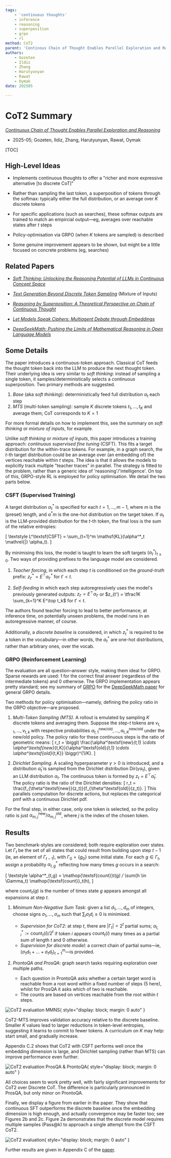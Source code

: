 ```yaml
---
tags:
    - 'continuous thoughts'
    - inference
    - reasoning
    - superposition
    - grpo
    - rl
method: CoT2
parent: 'Continous Chain of Thought Enables Parellel Exploration and Reasoning'
authors:
    - Gozeten
    - Ildiz
    - Zhang
    - Harutyunyan
    - Rawat
    - Oymak
date: 202505

---
```


# CoT2 Summary

[*Continuous Chain of Thought Enables Parallel Exploration and Reasoning*](http://arxiv.org/abs/2505.23648)

-   2025-05; Gozeten, Ildiz, Zhang, Harutyunyan, Rawat, Oymak

[TOC]

## High-Level Ideas

-   Implements continuous thoughts to offer a "richer and more expressive alternative [to discrete CoT]"

-   Rather than sampling the last token, a superposition of tokens through the softmax: typically either the full distribution, or an average over $K$ discrete tokens

-   For specific applications (such as searches), these softmax outputs are trained to match an empircial output—eg, averages over reachable states after $t$ steps

-   Policy-optimisation via GRPO (when $K$ tokens are sampled) is described

-   Some genuine improvement appears to be shown, but might be a little focused on concrete problems (eg, searches)


## Related Papers

-   [*Soft Thinking: Unlocking the Reasoning Potential of LLMs in Continuous Concept Space*](http://arxiv.org/abs/2505.15778)

-   [*Text Generation Beyond Discrete Token Sampling*](https://arxiv.org/abs/2505.14827) (Mixture of Inputs)

-   [*Reasoning by Superposition: A Theoretical Perspective on Chain of Continuous Thought*](http://arxiv.org/abs/2505.12514)

-   [*Let Models Speak Ciphers: Multiagent Debate through Embeddings*](http://arxiv.org/abs/2310.06272)

-   [*DeepSeekMath: Pushing the Limits of Mathematical Reasoning in Open Language Models*](http://arxiv.org/abs/2402.03300)


## Some Details

The paper introduces a continuous-token approach. Classical CoT feeds the thought token back into the LLM to produce the next thought token. Their underlying idea is very similar to *soft thinking*: instead of sampling a single token, it samples/deterministically selects a continuous superposition. Two primary methods are suggested.

1.  *Base* (aka *soft thinking*): deterministically feed full distribution $\alpha_t$ each step
2.  *MTS* (multi-token sampling): sample $K$ discrete tokens $t_1, ..., t_K$ and average them; CoT corresponds to $K = 1$

For more formal details on how to implement this, see the summary on *soft thinking* or *mixture of inputs*, for example.

Unlike *soft thinking* or *mixture of inputs*, this paper introduces a training approach: *continuous supervised fine tuning* (CSFT). This fits a target distribution for the within-trace tokens. For example, in a graph search, the $t$-th target distribution could be an average over (an embedding of) the vertices reachable within $t$ steps. The idea is that it allows the models to explicitly track multiple "teacher traces" in parallel. The strategy is fitted to the problem, rather than a generic idea of 'reasoning'/'intelligence'. On top of this, GRPO-style RL is employed for policy optimisation. We detail the two parts below.


### CSFT (Supervised Training)

A target distribution $\alpha^*_t$ is specified for each $t = 1, ..., m-1$, where $m$ is the (preset) length, and $\alpha^*m$ is the one-hot distribution on the target token. If $\alpha_t$ is the LLM-provided distribution for the $t$-th token, the final loss is the sum of the relative entropies:

\[
    \textstyle
    L^\textsf{CSFT}
=   \sum_{t=1}^m
    \mathsf{KL}(\alpha^*_t \mathrel{\|} \alpha_t).
\]

By minimising this loss, the model is taught to learn the soft targets $(\alpha^*_t)_{t\ge0}$. Two ways of providing prefixes to the language model are considered.

1.  *Teacher forcing*, in which each step $t$ is conditioned on the *ground-truth* prefix: $z^*_{t'} = E^\top \alpha^*_{t'}$ for $t' < t$.

2.  *Self-feeding* in which each step autoregressively uses the model's previously generated outputs: $z_{t'} = E^\top \alpha_{t'}$ or $z_{t'} = \tfrac1K \sum_{k=1}^K E^\top t_k$ for $t' < t$.

The authors found teacher forcing to lead to better performance; at inference time, on potentially unseen problems, the model runs in an autoregressive manner, of course.

Additionally, a *discrete baseline* is considered, in which $z^*_t$ is required to be a token in the vocabulary—in other words, the $\alpha^*_t$ are one-hot distributions, rather than arbitrary ones, over the vocab.


### GRPO (Reinforcement Learning)

The evaluation are all question–answer style, making them ideal for GRPO. Sparse rewards are used: $1$ for the correct final answer (regardless of the intermediate tokens) and $0$ otherwise. The GRPO implementation appears pretty standard; see my summary of [GRPO](https://samot-gc.github.io/musings/papers/RL%20Algorithms%20Deep-Dive%20-%20TRPO%2C%20PPO%20%26%20GRPO.html) for the [DeepSeekMath paper](https://samot-gc.github.io/musings/papers/DeepSeekMath%20GRPO.html) for general GRPO details.

Two methods for policy optimisation—namely, defining the policy ratio in the GRPO objective—are proposed.

1.  *Multi-Token Sampling (MTS).* A rollout is emulated by sampling $K$ discrete tokens and averaging them. Suppose the step-$t$ tokens are $v_{t,1}, ..., v_{t,k}$ with respective probabilities $\alpha^\textsf{new/old}_{t,1}, ..., \alpha^\textsf{new/old}_{t,K}$ under the new/old policy. The policy ratio for these continuous steps is the ratio of geometric means:
\[
    r_t
=   \biggl( 
        \frac{\alpha^\textsf{new}_{t,1} \cdots \alpha^\textsf{new}_{t,K}}{\alpha^\textsf{old}_{t,1} \cdots \alpha^\textsf{old}_{t,K}}
    \biggr)^{1/K}.
\]

2.  *Dirichlet Sampling.* A scaling hyperparameter $\gamma > 0$ is introduced, and a distribution $\widehat \alpha_t$ is sampled from the Dirichlet distribution $\mathop{\textsf{Dir}}(\gamma \alpha_t)$, given an LLM distribution $\alpha_t$. The continuous token is formed by $z_t = E^\top \widehat \alpha_t$. The policy ratio is the ratio of the Dirichlet densities:
\[
    r_t
=   \frac{f_{\theta^\textsf{new}}(z_t)}{f_{\theta^\textsf{old}}(z_t)}.
\]
This parallels computation for discrete actions, but replaces the categorical pmf with a continuous Dirichlet pdf.

For the final step, in either case, only one token is selected, so the policy ratio is just $\alpha^\textsf{new}_{m,j} / \alpha^\textsf{old}_{m,j}$, where $j$ is the index of the chosen token.


## Results

Two benchmark-styles are considered; both require exploration over states. Let $\Gamma_t$ be the set of all states that could result from building upon step $t-1$ (ie, an element of $\Gamma_{t-1}$), with $\Gamma_0 = \{g_0\}$ some initial state. For each $g \in \Gamma_t$, assign a probability $\alpha^*_{t, g}$ reflecting how many times $g$ occurs in a search:

\[
    \textstyle
    \alpha^*_{t,g}
=   \mathop{\textsf{count}}_t(g) / \sum_{h \in \Gamma_t} \mathop{\textsf{count}}_t(h),
\]

where $\mathop{\textsf{count}}_t(g)$ is the number of times state $g$ appears amongst all expansions at step $t$.

1.  *Minimum Non-Negative Sum Task*: given a list $d_1, ..., d_m$ of integers, choose signs $\sigma_1, ..., \sigma_m$ such that $\sum_i \sigma_i d_i \ge 0$ is minimised.

    -   *Supervision for CoT2*: at step $t$, there are $|\Gamma_t| = 2^t$ partial sums; $\alpha^*_{t,i} := \mathop{\textsf{count}}_t(i) / 2^t$ if token $i$ appears $\mathop{\textsf{count}}_t(i)$ many times as a partial sum of length $t$ and $0$ otherwise.
    -   *Supervision for discrete model*: a correct chain of partial sums—ie, $(\sigma_1 d_1 + ... + \sigma_t d_t)_{t=1}^m$—is provided.

2.  *ProntoQA and ProsQA*: graph search tasks requiring exploration over multiple paths.

    -   Each question in ProntoQA asks whether a certain target word is reachable from a root word within a fixed number of steps ($5$ here), whilst for ProsQA it asks which of two is reachable.
    -   The counts are based on vertices reachable from the root within $t$ steps.

![CoT2 evaluation MMNS](attachments/CoT2%20-%20Table%201.png){ style="display: block; margin: 0 auto" }

CoT2-MTS improves validation accuracy relative to the discrete baseline. Smaller $K$ values lead to larger reductions in token-level entropies, suggesting it learns to commit to fewer tokens. A curriculum on $K$ may help: start small, and gradually increase.

Appendix C.2 shows that CoT2 with CSFT performs well once the embedding dimension is large, and Dirichlet sampling (rather than MTS) can improve performance even further.

![CoT2 evaluation ProsQA & ProntoQA](attachments/CoT2%20-%20Table%202.png){ style="display: block; margin: 0 auto" }

All choices seem to work pretty well, with fairly significant improvements for CoT2 over Discrete CoT. The difference is particularly pronounced in ProsQA, but only minor on ProntoQA.

Finally, we display a figure from earlier in the paper. They show that continuous SFT outperforms the discrete baseline once the embedding dimension is high enough, and actually convergence may be faster too; see Figures 2b and 2c. Figure 2a demonstrates that the discrete model requires multiple samples (Pass@k) to approach a single attempt from the CSFT CoT2.

![CoT2 evaluation](attachments/CoT2%20-%20Figure.png){ style="display: block; margin: 0 auto" }

<!--
![CoT2 evaluation a](attachments/CoT2%20-%20Figure%20a.png){ style="display: block; margin: 0 auto" }

![CoT2 evaluation b](attachments/CoT2%20-%20Figure%20b.png){ style="display: block; margin: 0 auto" }

![CoT2 evaluation c](attachments/CoT2%20-%20Figure%20c.png){ style="display: block; margin: 0 auto" }
-->

Further results are given in Appendix C of the [paper](http://arxiv.org/abs/2505.23648).